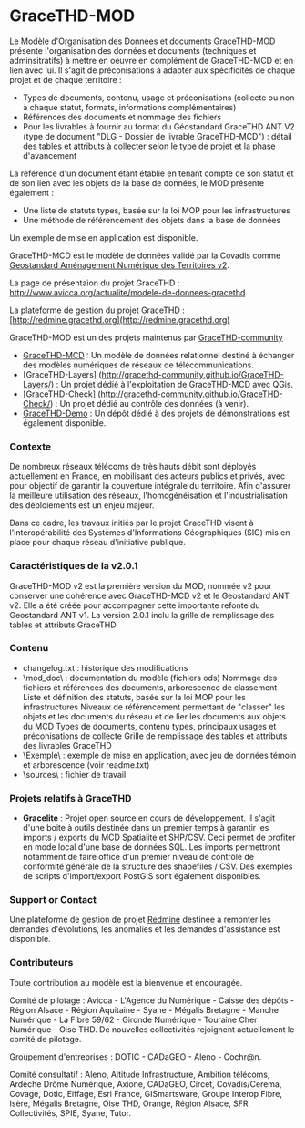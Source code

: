 # GraceTHD-MOD

Le Modèle d'Organisation des Données et documents GraceTHD-MOD présente l'organisation des données et documents (techniques et adminsitratifs) à mettre en oeuvre en complément de GraceTHD-MCD et en lien avec lui. Il s'agit de préconisations à adapter aux spécificités de chaque projet et de chaque territoire :

- Types de documents, contenu, usage et préconisations (collecte ou non à chaque statut, formats, informations complémentaires)
- Références des documents et nommage des fichiers
- Pour les livrables à fournir au format du Géostandard GraceTHD ANT V2 (type de document "DLG - Dossier de livrable GraceTHD-MCD") : détail des tables et attributs à collecter selon le type de projet et la phase d'avancement

La référence d'un document étant établie en tenant compte de son statut et de son lien avec les objets de la base de données, le MOD présente également :

- Une liste de statuts types, basée sur la loi MOP pour les infrastructures
- Une méthode de référencement des objets dans la base de données

Un exemple de mise en application est disponible.


GraceTHD-MCD est le modèle de données validé par la Covadis comme [Geostandard Aménagement Numérique des Territoires v2](http://www.geoinformations.developpement-durable.gouv.fr/standard-covadis-amenagement-numerique-des-a3300.html). 

La page de présentaion du projet GraceTHD : http://www.avicca.org/actualite/modele-de-donnees-gracethd

La plateforme de gestion du projet GraceTHD : [http://redmine.gracethd.org](http://redmine.gracethd.org)

GraceTHD-MOD est un des projets maintenus par [GraceTHD-community](https://github.com/GraceTHD-community)
* [GraceTHD-MCD](http://gracethd-community.github.io/GraceTHD-MCD/) : Un modèle de données relationnel destiné à échanger des modèles numériques de réseaux de télécommunications. 
* [GraceTHD-Layers] (http://gracethd-community.github.io/GraceTHD-Layers/) : Un projet dédié à l'exploitation de GraceTHD-MCD avec QGis.
* [GraceTHD-Check] (http://gracethd-community.github.io/GraceTHD-Check/) : Un projet dédié au contrôle des données (à venir).
* [GraceTHD-Demo](http://gracethd-community.github.io/GraceTHD-Demo/) : Un dépôt dédié à des projets de démonstrations est également disponible. 

### Contexte
De nombreux réseaux télécoms de très hauts débit sont déployés actuellement en France, en mobilisant des acteurs publics et privés, avec pour objectif de garantir la couverture intégrale du territoire. Afin d'assurer la meilleure utilisation des réseaux, l'homogénéisation et l'industrialisation des déploiements est un enjeu majeur.

Dans ce cadre, les travaux initiés par le projet GraceTHD visent à l'interopérabilité des Systèmes d'Informations Géographiques (SIG) mis en place pour chaque réseau d'initiative publique.

### Caractéristiques de la v2.0.1
GraceTHD-MOD v2 est la première version du MOD, nommée v2 pour conserver une cohérence avec GraceTHD-MCD v2 et le Geostandard ANT v2. Elle a été créée pour accompagner cette importante refonte du Geostandard ANT v1.
La version 2.0.1 inclu la grille de remplissage des tables et attributs GraceTHD

### Contenu
* changelog.txt : historique des modifications
* \mod_doc\ : documentation du modèle (fichiers ods)
		Nommage des fichiers et références des documents, arborescence de classement
		Liste et définition des statuts, basée sur la loi MOP pour les infrastructures
		Niveaux de référencement permettant de "classer" les objets et les documents du réseau et de lier les documents aux objets du MCD
		Types de documents, contenu types, principaux usages et préconisations de collecte
		Grille de remplissage des tables et attributs des livrables GraceTHD
* \Exemple\ : exemple de mise en application, avec jeu de données témoin et arborescence (voir readme.txt)
* \sources\ : fichier de travail


### Projets relatifs à GraceTHD
* **Gracelite** : 
Projet open source en cours de développement. Il s'agit d'une boite à outils destinée dans un premier temps à garantir les imports / exports du MCD Spatialite et SHP/CSV. Ceci permet de profiter en mode local d'une base de données SQL. Les imports permettront notamment de faire office d'un premier niveau de contrôle de conformité générale de la structure des shapefiles / CSV. Des exemples de scripts d'import/export PostGIS sont également disponibles. 


### Support or Contact
Une plateforme de gestion de projet [Redmine](http://redmine.gracethd.org) destinée à remonter les demandes d'évolutions, les anomalies et les demandes d'assistance est disponible. 

### Contributeurs

Toute contribution au modèle est la bienvenue et encouragée. 

Comité de pilotage : Avicca - L'Agence du Numérique - Caisse des dépôts - Région Alsace - Région Aquitaine - Syane - Mégalis Bretagne - Manche Numérique - La Fibre 59/62 - Gironde Numérique - Touraine Cher Numérique - Oise THD. De nouvelles collectivités rejoignent actuellement le comité de pilotage. 

Groupement d'entreprises : DOTIC - CADaGEO - Aleno - Cochr@n.

Comité consultatif : Aleno, Altitude Infrastructure, Ambition télécoms, Ardèche Drôme Numérique, Axione, CADaGEO, Circet, Covadis/Cerema, Covage, Dotic, Eiffage, Esri France, GISmartsware, Groupe Interop Fibre, Isère, Mégalis Bretagne, Oise THD, Orange, Région Alsace, SFR Collectivités, SPIE, Syane, Tutor. 
